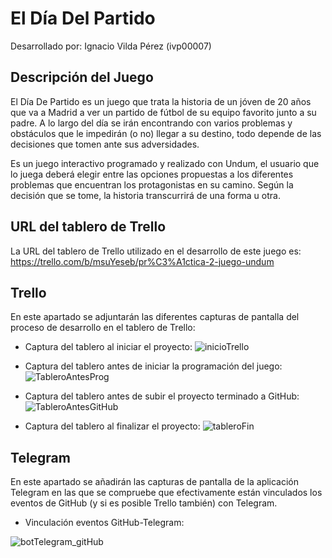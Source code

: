 # El Día Del Partido

Desarrollado por: Ignacio Vilda Pérez (ivp00007)

## Descripción del Juego

El Día De Partido es un juego que trata la historia de un jóven de 20 años que va a Madrid a ver un partido de fútbol de su equipo favorito junto
a su padre. A lo largo del día se irán encontrando con varios problemas y obstáculos que le impedirán (o no) llegar a su destino, todo depende de las decisiones
que tomen ante sus adversidades.

Es un juego interactivo programado y realizado con Undum, el usuario que lo juega deberá elegir entre las opciones propuestas a los diferentes problemas que encuentran los protagonistas en su camino. Según la decisión que se tome, la historia transcurrirá de una forma u otra.

## URL del tablero de Trello

La URL del tablero de Trello utilizado en el desarrollo de este juego es: <https://trello.com/b/msuYeseb/pr%C3%A1ctica-2-juego-undum>

## Trello

En este apartado se adjuntarán las diferentes capturas de pantalla del proceso de desarrollo en el tablero de Trello: 

- Captura del tablero al iniciar el proyecto:
![inicioTrello](https://user-images.githubusercontent.com/99610212/158436764-b4aca50e-1278-4aa7-a56f-fd45bd183b1b.jpg)

- Captura del tablero antes de iniciar la programación del juego:
![TableroAntesProg](https://user-images.githubusercontent.com/99610212/158437225-16677614-f27e-45eb-99a5-caedd9e3abb1.jpg)

- Captura del tablero antes de subir el proyecto terminado a GitHub:
![TableroAntesGitHub](https://user-images.githubusercontent.com/99610212/158437517-ffcd3719-5718-4cd4-b46b-24443424241a.jpg)

- Captura del tablero al finalizar el proyecto:
![tableroFin](https://user-images.githubusercontent.com/99610212/158437693-aa52b44b-07bf-4afa-92e4-457b5ca4c27b.jpg)



## Telegram

En este apartado se añadirán las capturas de pantalla de la aplicación Telegram en las que se compruebe que efectivamente están vinculados los eventos de GitHub (y si es posible Trello también) con Telegram.

- Vinculación eventos GitHub-Telegram:

![botTelegram_gitHub](https://user-images.githubusercontent.com/99610212/158439249-7aa34d2a-f08c-4414-86f6-327120fb4c3b.jpg)



